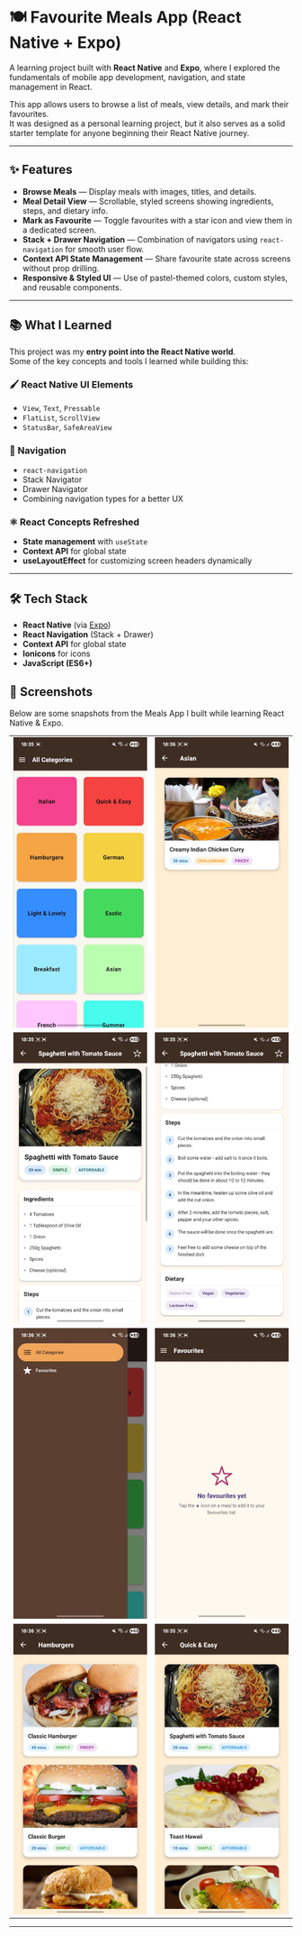 # 🍽️ Favourite Meals App (React Native + Expo)

A learning project built with **React Native** and **Expo**, where I explored the fundamentals of mobile app development, navigation, and state management in React.

This app allows users to browse a list of meals, view details, and mark their favourites.  
It was designed as a personal learning project, but it also serves as a solid starter template for anyone beginning their React Native journey.

---

## ✨ Features

- **Browse Meals** — Display meals with images, titles, and details.
- **Meal Detail View** — Scrollable, styled screens showing ingredients, steps, and dietary info.
- **Mark as Favourite** — Toggle favourites with a star icon and view them in a dedicated screen.
- **Stack + Drawer Navigation** — Combination of navigators using `react-navigation` for smooth user flow.
- **Context API State Management** — Share favourite state across screens without prop drilling.
- **Responsive & Styled UI** — Use of pastel-themed colors, custom styles, and reusable components.

---

## 📚 What I Learned

This project was my **entry point into the React Native world**.  
Some of the key concepts and tools I learned while building this:

### 🖌️ React Native UI Elements
- `View`, `Text`, `Pressable`
- `FlatList`, `ScrollView`
- `StatusBar`, `SafeAreaView`

### 🧭 Navigation
- `react-navigation`
- Stack Navigator
- Drawer Navigator
- Combining navigation types for a better UX

### ⚛️ React Concepts Refreshed
- **State management** with `useState`
- **Context API** for global state
- **useLayoutEffect** for customizing screen headers dynamically

---

## 🛠️ Tech Stack

- **React Native** (via [Expo](https://expo.dev/))
- **React Navigation** (Stack + Drawer)
- **Context API** for global state
- **Ionicons** for icons
- **JavaScript (ES6+)**


## 📸 Screenshots

Below are some snapshots from the Meals App I built while learning React Native & Expo.

<table>
<tr>
<td><img src="./assets/meals-app-all-cat.jpg" alt="All Categories" width="300"/></td>
<td><img src="./assets/meals-app-asian.jpg" alt="Asian Meals" width="300"/></td>
</tr>
<tr>
<td><img src="./assets/meals-app-detail1.jpg" alt="Meal Detail 1" width="300"/></td>
<td><img src="./assets/detail2.jpg" alt="Meal Detail 2" width="300"/></td>
</tr>
<tr>
<td><img src="./assets/meals-app-drawer.jpg" alt="Drawer Navigation" width="300"/></td>
<td><img src="./assets/meals-app-favouirte.jpg" alt="Favourites Screen" width="300"/></td>
</tr>
<tr>
<td><img src="./assets/meals-app-hamburger.jpg" alt="Hamburger Meals" width="300"/></td>
<td><img src="./assets/meals-app-quick.jpg" alt="Quick Meals" width="300"/></td>
</tr>
</table>


---

